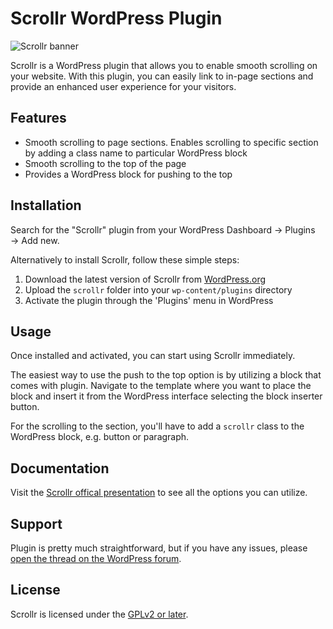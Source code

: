 # Scrollr WordPress Plugin

![Scrollr banner](https://ps.w.org/scrollr/assets/banner-772x250.jpg?rev=2585896)

Scrollr is a WordPress plugin that allows you to enable smooth scrolling on your website. With this plugin, you can easily link to in-page sections and provide an enhanced user experience for your visitors.

## Features
- Smooth scrolling to page sections. Enables scrolling to specific section by adding a class name to particular WordPress block
- Smooth scrolling to the top of the page
- Provides a WordPress block for pushing to the top

## Installation
Search for the "Scrollr" plugin from your WordPress Dashboard → Plugins → Add new.

Alternatively to install Scrollr, follow these simple steps:
1. Download the latest version of Scrollr from [WordPress.org](https://wordpress.org/plugins/scrollr/)
2. Upload the `scrollr` folder into your `wp-content/plugins` directory
3. Activate the plugin through the 'Plugins' menu in WordPress

## Usage
Once installed and activated, you can start using Scrollr immediately.

The easiest way to use the push to the top option is by utilizing a block that comes with plugin. Navigate to the template where you want to place the block and insert it from the WordPress interface selecting the block inserter button.

For the scrolling to the section, you'll have to add a `scrollr` class to the WordPress block, e.g. button or paragraph.

## Documentation
Visit the [Scrollr offical presentation](https://maxpressy.com/scrollr/) to see all the options you can utilize.

## Support
Plugin is pretty much straightforward, but if you have any issues, please [open the thread on the WordPress forum](https://wordpress.org/support/plugin/scrollr/).

## License
Scrollr is licensed under the [GPLv2 or later](http://www.gnu.org/licenses/gpl-2.0.html).
